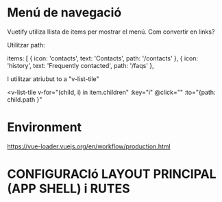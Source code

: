 # Menú de navegació

Vuetify utiliza llista de items per mostrar el menú. Com convertir en links?

Utilitzar path:

 items: [
        { icon: 'contacts', text: 'Contacts', path: '/contacts' },
        { icon: 'history', text: 'Frequently contacted', path: '/faqs' },
 
I utilitzar atriubut to a "v-list-tile"

<v-list-tile
        v-for="(child, i) in item.children"
        :key="i"
        @click=""
        :to="{path: child.path }"
> 

# Environment

https://vue-loader.vuejs.org/en/workflow/production.html

# CONFIGURACIó LAYOUT PRINCIPAL (APP SHELL) i RUTES